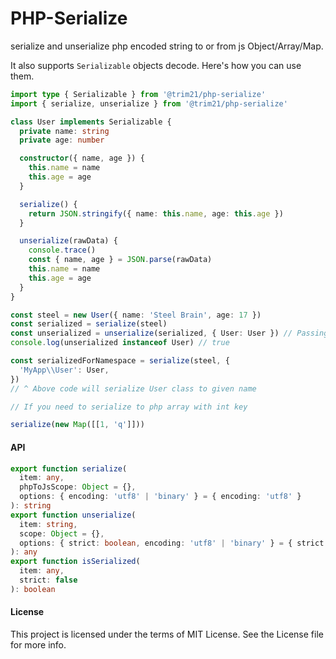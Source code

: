 # PHP-Serialize

serialize and unserialize php encoded string to or from js Object/Array/Map.

It also supports `Serializable` objects decode. Here's how you can use them.

```typescript
import type { Serializable } from '@trim21/php-serialize'
import { serialize, unserialize } from '@trim21/php-serialize'

class User implements Serializable {
  private name: string
  private age: number

  constructor({ name, age }) {
    this.name = name
    this.age = age
  }

  serialize() {
    return JSON.stringify({ name: this.name, age: this.age })
  }

  unserialize(rawData) {
    console.trace()
    const { name, age } = JSON.parse(rawData)
    this.name = name
    this.age = age
  }
}

const steel = new User({ name: 'Steel Brain', age: 17 })
const serialized = serialize(steel)
const unserialized = unserialize(serialized, { User: User }) // Passing available classes
console.log(unserialized instanceof User) // true

const serializedForNamespace = serialize(steel, {
  'MyApp\\User': User,
})
// ^ Above code will serialize User class to given name

// If you need to serialize to php array with int key

serialize(new Map([[1, 'q']]))
```

#### API

```ts
export function serialize(
  item: any,
  phpToJsScope: Object = {},
  options: { encoding: 'utf8' | 'binary' } = { encoding: 'utf8' }
): string
export function unserialize(
  item: string,
  scope: Object = {},
  options: { strict: boolean, encoding: 'utf8' | 'binary' } = { strict: false, encoding: 'utf8' }
): any
export function isSerialized(
  item: any,
  strict: false
): boolean
```

#### License

This project is licensed under the terms of MIT License. See the License file for more info.
